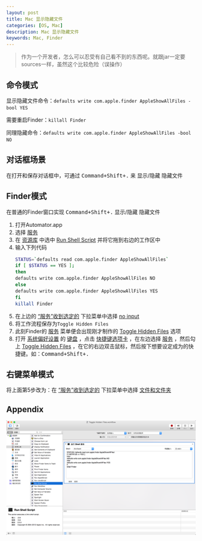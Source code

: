 ```yaml
---
layout: post
title: Mac 显示隐藏文件
categories: [OS, Mac]
description: Mac 显示隐藏文件
keywords: Mac, Finder
---
```



> 作为一个开发者，怎么可以忍受有自己看不到的东西呢。就跟jar一定要sources一样，虽然这个比较危险（误操作）

## 命令模式
显示隐藏文件命令：`defaults write com.apple.finder AppleShowAllFiles -bool YES`

需要重启Finder：`killall Finder`

同理隐藏命令：`defaults write com.apple.finder AppleShowAllFiles -bool NO`

## 对话框场景
在打开和保存对话框中，可通过 <kbd>Command+Shift+.</kbd> 来 显示/隐藏 隐藏文件

## Finder模式
在普通的Finder窗口实现 <kbd>Command+Shift+.</kbd> 显示/隐藏 隐藏文件
1. 打开Automator.app
2. 选择 <u>服务</u>
3. 在 <u>资源库</u> 中选中 <u>Run Shell Script</u> 并将它拖到右边的工作区中
4. 输入下列代码
    ```bash
    STATUS=`defaults read com.apple.finder AppleShowAllFiles`
    if [ $STATUS == YES ];
    then
    defaults write com.apple.finder AppleShowAllFiles NO
    else
    defaults write com.apple.finder AppleShowAllFiles YES
    fi
    killall Finder
    ```
5. 在上边的 <u>“服务”收到选定的</u> 下拉菜单中选择 <u>no input</u>
6. 将工作流程保存为`Toggle Hidden Files`
7. 此刻Finder的 <u>服务</u> 菜单便会出现刚才制作的 <u>Toggle Hidden Files</u> 选项
8. 打开 <u>系统偏好设置</u> 的 <u>键盘</u> ，点击 <u>快捷键选项卡</u> ，在左边选择 <u>服务</u> ，然后勾上 <u>Toggle Hidden Files</u> ，在它的右边双击鼠标，然后按下想要设定成为的快捷键。如：<kbd>Command+Shift+.</kbd>

## 右键菜单模式
将上面第5步改为：在 <u>“服务”收到选定的</u> 下拉菜单中选择 <u>文件和文件夹</u>

## Appendix
![](/images/posts/2015/QQ20150823-1@2x.png)
